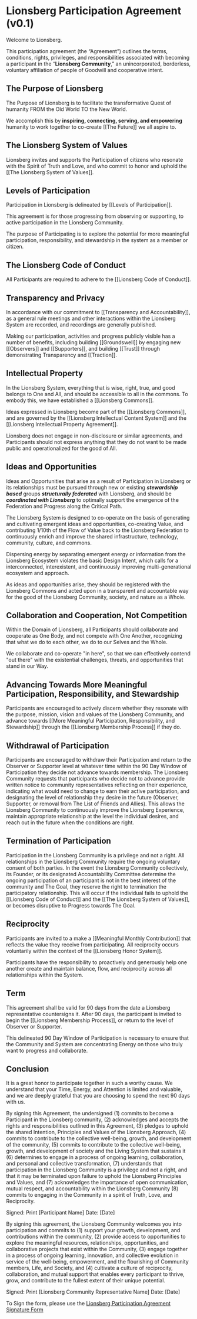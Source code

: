 # Lionsberg Participation Agreement (v0.1)

Welcome to Lionsberg. 

This participation agreement (the “Agreement”) outlines the terms, conditions, rights, privileges, and responsibilities associated with becoming a participant in the “**Lionsberg Community**,” an unincorporated, borderless, voluntary affiliation of people of Goodwill and cooperative intent. 

## The Purpose of Lionsberg 

The Purpose of Lionsberg is to facilitate the transformative Quest of humanity FROM the Old World TO the New World. 

We accomplish this by **inspiring, connecting, serving, and empowering** humanity to work together to co-create [[The Future]] we all aspire to. 

## The Lionsberg System of Values

Lionsberg invites and supports the Participation of citizens who resonate with the Spirit of Truth and Love, and who commit to honor and uphold the [[The Lionsberg System of Values]]. 

## Levels of Participation

Participation in Lionsberg is delineated by [[Levels of Participation]]. 

This agreement is for those progressing from observing or supporting, to active participation in the Lionsberg Community. 

The purpose of Participating is to explore the potential for more meaningful participation, responsibility, and stewardship in the system as a member or citizen. 

## The Lionsberg Code of Conduct

All Participants are required to adhere to the [[Lionsberg Code of Conduct]]. 

## Transparency and Privacy 

In accordance with our commitment to [[Transparency and Accountability]], as a general rule meetings and other interactions within the Lionsberg System are recorded, and recordings are generally published.  

Making our participation, activities and progress publicly visible has a number of benefits, including building [[Groundswell]] by engaging new [[Observers]] and [[Supporters]], and building [[Trust]] through demonstrating Transparency and [[Traction]]. 

## Intellectual Property 

In the Lionsberg System, everything that is wise, right, true, and good belongs to One and All, and should be accessible to all in the commons. To embody this, we have established a [[Lionsberg Commons]]. 

Ideas expressed in Lionsberg become part of the [[Lionsberg Commons]], and are governed by the [[Lionsberg Intellectual Content System]] and the [[Lionsberg Intellectual Property Agreement]]. 

Lionsberg does not engage in non-disclosure or similar agreements, and Participants should not express anything that they do not want to be made public and operationalized for the good of All.  

## Ideas and Opportunities 

Ideas and Opportunities that arise as a result of Participation in Lionsberg or its relationships must be pursued through new or existing ***stewardship based*** groups ***structurally federated*** with Lionsberg, and should be ***coordinated with Lionsberg*** to optimally support the emergence of the Federation and Progress along the Critical Path. 

The Lionsberg System is designed to co-operate on the basis of generating and cultivating emergent ideas and opportunities, co-creating Value, and contributing 1/10th of the Flow of Value back to the Lionsberg Federation to continuously enrich and improve the shared infrastructure, technology, community, culture, and commons. 

Dispersing energy by separating emergent energy or information from the Lionsberg Ecosystem violates the basic Design Intent, which calls for a interconnected, interexistent, and continuously improving multi-generational ecosystem and approach. 

As ideas and opportunities arise, they should be registered with the Lionsberg Commons and acted upon in a transparent and accountable way for the good of the Lionsberg Community, society, and nature as a Whole. 

## Collaboration and Cooperation, Not Competition

Within the Domain of Lionsberg, all Participants should collaborate and cooperate as One Body, and not compete with One Another, recognizing that what we do to each other, we do to our Selves and the Whole. 

We collaborate and co-operate "in here", so that we can effectively contend "out there" with the existential challenges, threats, and opportunities that stand in our Way.  

## Advancing Towards More Meaningful Participation, Responsibility, and Stewardship 

Participants are encouraged to actively discern whether they resonate with the purpose, mission, vision and values of the Lionsberg Community, and advance towards [[More Meaningful Participation, Responsibility, and Stewardship]] through the [[Lionsberg Membership Process]] if they do. 

## Withdrawal of Participation 

Participants are encouraged to withdraw their Participation and return to the Observer or Supporter level at whatever time within the 90 Day Window of Participation they decide not advance towards membership. The Lionsberg Community requests that participants who decide not to advance provide written notice to community representatives reflecting on their experience, indicating what would need to change to earn their active participation, and designating the level of relationship they desire in the future (Observer, Supporter, or removal from The List of Friends and Allies). This allows the Lionsberg Community to continuously improve the Lionsberg Experience, maintain appropriate relationship at the level the individual desires, and reach out in the future when the conditions are right. 

## Termination of Participation 

Participation in the Lionsberg Community is a privilege and not a right. All relationships in the Lionsberg Community require the ongoing voluntary consent of both parties. In the event the Lionsberg Community collectively, its Founder, or its designated Accountability Committee determine the ongoing participation of an participant is not in the best interest of the community and The Goal, they reserve the right to termination the participatory relationship. This will occur if the individual fails to uphold the [[Lionsberg Code of Conduct]] and the [[The Lionsberg System of Values]], or becomes disruptive to Progress towards The Goal. 

## **Reciprocity**

Participants are invited to a make a [[Meaningful Monthly Contribution]] that reflects the value they receive from participating. All reciprocity occurs voluntarily within the context of the [[Lionsberg Honor System]]. 

Participants have the responsibility to proactively and generously help one another create and maintain balance, flow, and reciprocity across all relationships within the System. 

## Term 

This agreement shall be valid for 90 days from the date a Lionsberg representative countersigns it. After 90 days, the participant is invited to begin the [[Lionsberg Membership Process]], or return to the level of Observer or Supporter. 

This delineated 90 Day Window of Participation is necessary to ensure that the Community and System are concentrating Energy on those who truly want to progress and collaborate. 

## Conclusion

It is a great honor to participate together in such a worthy cause. We understand that your Time, Energy, and Attention is limited and valuable, and we are deeply grateful that you are choosing to spend the next 90 days with us. 

By signing this Agreement, the undersigned (1) commits to become a Participant in the Lionsberg community, (2) acknowledges and accepts the rights and responsibilities outlined in this Agreement, (3) pledges to uphold the shared Intention, Principles and Values of the Lionsberg Approach, (4) commits to contribute to the collective well-being, growth, and development of the community, (5) commits to contribute to the collective well-being, growth, and development of society and the Living System that sustains it (6) determines to engage in a process of ongoing learning, collaboration, and personal and collective transformation, (7) understands that participation in the Lionsberg Community is a privilege and not a right, and that it may be terminated upon failure to uphold the Lionsberg Principles and Values, and (7) acknowledges the importance of open communication, mutual respect, and accountability within the Lionsberg Community (8) commits to engaging in the Community in a spirit of Truth, Love, and Reciprocity.  

Signed: 
Print [Participant Name] Date: [Date]

By signing this agreement, the Lionsberg Community welcomes you into participation and commits to (1) support your growth, development, and contributions within the community, (2) provide access to opportunities to explore the meaningful resources, relationships, opportunities, and collaborative projects that exist within the Community, (3) engage together in a process of ongoing learning, innovation, and collective evolution in service of the well-being, empowerment, and the flourishing of Community members, Life, and Society, and (4) cultivate a culture of reciprocity, collaboration, and mutual support that enables every participant to thrive, grow, and contribute to the fullest extent of their unique potential.

Signed: 
Print [Lionsberg Community Representative Name] Date: [Date]

To Sign the form, please use the [Lionsberg Participation Agreement Signature Form](https://forms.gle/zWKpbvfQv1f6xYfe6)